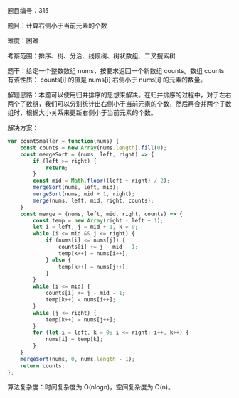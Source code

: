 题目编号：315

题目：计算右侧小于当前元素的个数

难度：困难

考察范围：排序、树、分治、线段树、树状数组、二叉搜索树

题干：给定一个整数数组 nums，按要求返回一个新数组 counts。数组 counts 有该性质： counts[i] 的值是 nums[i] 右侧小于 nums[i] 的元素的数量。

解题思路：本题可以使用归并排序的思想来解决。在归并排序的过程中，对于左右两个子数组，我们可以分别统计出右侧小于当前元素的个数，然后再合并两个子数组时，根据大小关系来更新右侧小于当前元素的个数。

解决方案：

```javascript
var countSmaller = function(nums) {
    const counts = new Array(nums.length).fill(0);
    const mergeSort = (nums, left, right) => {
        if (left >= right) {
            return;
        }
        const mid = Math.floor((left + right) / 2);
        mergeSort(nums, left, mid);
        mergeSort(nums, mid + 1, right);
        merge(nums, left, mid, right, counts);
    }
    const merge = (nums, left, mid, right, counts) => {
        const temp = new Array(right - left + 1);
        let i = left, j = mid + 1, k = 0;
        while (i <= mid && j <= right) {
            if (nums[i] <= nums[j]) {
                counts[i] += j - mid - 1;
                temp[k++] = nums[i++];
            } else {
                temp[k++] = nums[j++];
            }
        }
        while (i <= mid) {
            counts[i] += j - mid - 1;
            temp[k++] = nums[i++];
        }
        while (j <= right) {
            temp[k++] = nums[j++];
        }
        for (let i = left, k = 0; i <= right; i++, k++) {
            nums[i] = temp[k];
        }
    }
    mergeSort(nums, 0, nums.length - 1);
    return counts;
};
```

算法复杂度：时间复杂度为 O(nlogn)，空间复杂度为 O(n)。